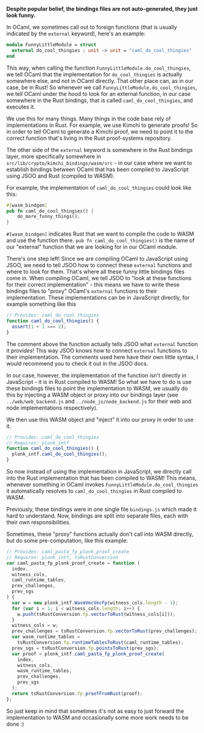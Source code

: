 **Despite popular belief, the bindings files are not auto-generated, they just look funny.**

In OCaml, we sometimes call out to foreign functions (that is usually indicated by the `external` keyword), here's an example:

```ml
module FunnyLittleModule = struct
  external do_cool_thingies : unit -> unit = "caml_do_cool_thingies"
end
```

This way, when calling the function `FunnyLittleModule.do_cool_thingies`, we tell OCaml that the implementation for `do_cool_thingies` is actually somewhere else, and not in OCaml directly. That other place can, as in our case, be in Rust! So whenever we call `FunnyLittleModule.do_cool_thingies`, we tell OCaml under the hood to look for an external function, in our case somewhere in the Rust bindings, that is called `caml_do_cool_thingies`, and executes it.

We use this for many things. Many things in the code base rely of implementations in Rust. For example, we use Kimchi to generate proofs! So in order to tell OCaml to generate a Kimchi proof, we need to point it to the correct function that's living in the Rust proof-systems repository.

The other side of the `external` keyword is somewhere in the Rust bindings layer, more specifically somewhere in `src/lib/crypto/kimchi_bindings/wasm/src` - in our case where we want to establish bindings between OCaml that has been compiled to JavaScript using JSOO and Rust (compiled to WASM).

For example, the implementation of `caml_do_cool_thingies` could look like this:

```rs
#[wasm_bindgen]
pub fn caml_do_cool_thingies() {
    do_more_funny_things();
}
```

`#[wasm_bindgen]` indicates Rust that we want to compile the code to WASM and use the function there.
`pub fn caml_do_cool_thingies()` is the name of our "external" function that we are looking for in our OCaml module.

There's one step left! Since we are compiling OCaml to JavaScript using JSOO, we need to tell JSOO how to connect these `external` functions and where to look for them. That's where all these funny little bindings files come in. When compiling OCaml, we tell JSOO to "look at these functions for their correct implementation" - this means we have to write these bindings files to "proxy" OCaml's `external` functions to their implementation. These implementations can be in JavaScript directly, for example something like this

```js
// Provides: caml_do_cool_thingies
function caml_do_cool_thingies() {
  assert(1 + 1 === 2);
}
```

The comment above the function actually tells JSOO what `external` function it _provides_! This way JSOO knows how to connect `external` functions to their implementation. The comments used here have their own little syntax, I would recommend you to check it out in the JSOO docs.

In our case, however, the implementation of the function isn't directly in JavaScript - it is in Rust compiled to WASM! So what we have to do is use these bindings files to point the implementation to WASM, we usually do this by injecting a WASM object or proxy into our bindings layer (see `../web/web_backend.js` and `../node_js/node_backend.js` for their web and node implementations respectively).

We then use this WASM object and "inject" it into our proxy in order to use it.

```js
// Provides: caml_do_cool_thingies
// Requires: plonk_intf
function caml_do_cool_thingies() {
  plonk_intf.caml_do_cool_thingies();
}
```

So now instead of using the implementation in JavaScript, we directly call into the Rust implementation that has been compiled to WASM! This means, whenever something in OCaml invokes `FunnyLittleModule.do_cool_thingies` it automatically resolves to `caml_do_cool_thingies` in Rust compiled to WASM.

Previously, these bindings were in one single file `bindings.js` which made it hard to understand. Now, bindings are split into separate files, each with their own responsibilities.

Sometimes, these "proxy" functions actually don't call into WASM directly, but do some pre-computation, like this example:

```js
// Provides: caml_pasta_fp_plonk_proof_create
// Requires: plonk_intf, tsRustConversion
var caml_pasta_fp_plonk_proof_create = function (
  index,
  witness_cols,
  caml_runtime_tables,
  prev_challenges,
  prev_sgs
) {
  var w = new plonk_intf.WasmVecVecFp(witness_cols.length - 1);
  for (var i = 1; i < witness_cols.length; i++) {
    w.push(tsRustConversion.fp.vectorToRust(witness_cols[i]));
  }
  witness_cols = w;
  prev_challenges = tsRustConversion.fp.vectorToRust(prev_challenges);
  var wasm_runtime_tables =
    tsRustConversion.fp.runtimeTablesToRust(caml_runtime_tables);
  prev_sgs = tsRustConversion.fp.pointsToRust(prev_sgs);
  var proof = plonk_intf.caml_pasta_fp_plonk_proof_create(
    index,
    witness_cols,
    wasm_runtime_tables,
    prev_challenges,
    prev_sgs
  );
  return tsRustConversion.fp.proofFromRust(proof);
};
```

So just keep in mind that sometimes it's not as easy to just forward the implementation to WASM and occasionally some more work needs to be done :)

